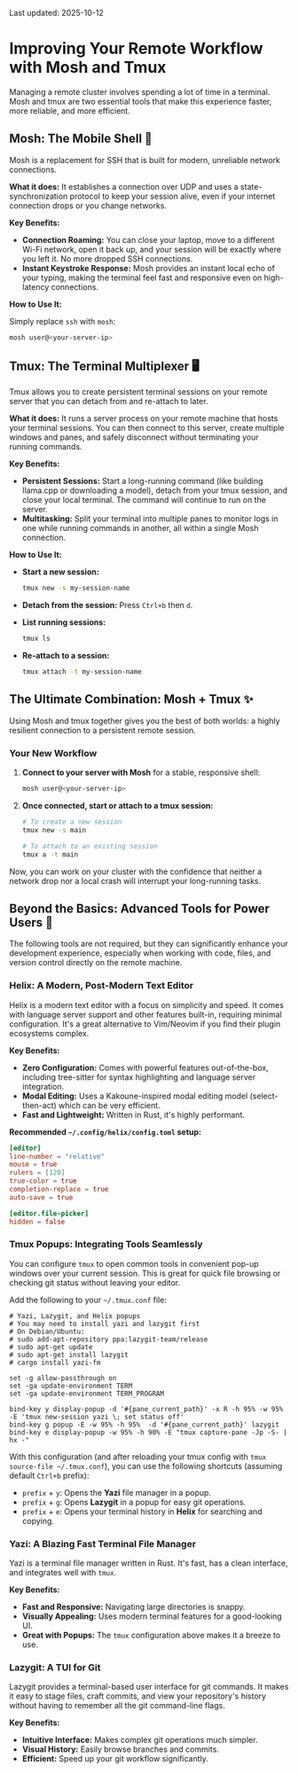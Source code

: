 Last updated: 2025-10-12

# Improving Your Remote Workflow with Mosh and Tmux

Managing a remote cluster involves spending a lot of time in a terminal. Mosh and tmux are two essential tools that make this experience faster, more reliable, and more efficient.

## Mosh: The Mobile Shell 🚀

Mosh is a replacement for SSH that is built for modern, unreliable network connections.

**What it does:** It establishes a connection over UDP and uses a state-synchronization protocol to keep your session alive, even if your internet connection drops or you change networks.

**Key Benefits:**

* **Connection Roaming:** You can close your laptop, move to a different Wi-Fi network, open it back up, and your session will be exactly where you left it. No more dropped SSH connections.
* **Instant Keystroke Response:** Mosh provides an instant local echo of your typing, making the terminal feel fast and responsive even on high-latency connections.

**How to Use It:**

Simply replace `ssh` with `mosh`:

```bash
mosh user@<your-server-ip>
```

## Tmux: The Terminal Multiplexer 🖥️

Tmux allows you to create persistent terminal sessions on your remote server that you can detach from and re-attach to later.

**What it does:** It runs a server process on your remote machine that hosts your terminal sessions. You can then connect to this server, create multiple windows and panes, and safely disconnect without terminating your running commands.

**Key Benefits:**

* **Persistent Sessions:** Start a long-running command (like building llama.cpp or downloading a model), detach from your tmux session, and close your local terminal. The command will continue to run on the server.
* **Multitasking:** Split your terminal into multiple panes to monitor logs in one while running commands in another, all within a single Mosh connection.

**How to Use It:**

* **Start a new session:**

    ```bash
    tmux new -s my-session-name
    ```

* **Detach from the session:** Press `Ctrl+b` then `d`.
* **List running sessions:**

    ```bash
    tmux ls
    ```

* **Re-attach to a session:**

    ```bash
    tmux attach -t my-session-name
    ```

## The Ultimate Combination: Mosh + Tmux ✨

Using Mosh and tmux together gives you the best of both worlds: a highly resilient connection to a persistent remote session.

### Your New Workflow

1. **Connect to your server with Mosh** for a stable, responsive shell:

    ```bash
    mosh user@<your-server-ip>
    ```

2. **Once connected, start or attach to a tmux session:**

    ```bash
    # To create a new session
    tmux new -s main

    # To attach to an existing session
    tmux a -t main
    ```

Now, you can work on your cluster with the confidence that neither a network drop nor a local crash will interrupt your long-running tasks.

## Beyond the Basics: Advanced Tools for Power Users 🚀

The following tools are not required, but they can significantly enhance your development experience, especially when working with code, files, and version control directly on the remote machine.

### Helix: A Modern, Post-Modern Text Editor

Helix is a modern text editor with a focus on simplicity and speed. It comes with language server support and other features built-in, requiring minimal configuration. It's a great alternative to Vim/Neovim if you find their plugin ecosystems complex.

**Key Benefits:**

*   **Zero Configuration:** Comes with powerful features out-of-the-box, including tree-sitter for syntax highlighting and language server integration.
*   **Modal Editing:** Uses a Kakoune-inspired modal editing model (select-then-act) which can be very efficient.
*   **Fast and Lightweight:** Written in Rust, it's highly performant.

**Recommended `~/.config/helix/config.toml` setup:**
```toml
[editor]
line-number = "relative"
mouse = true
rulers = [120]
true-color = true
completion-replace = true
auto-save = true

[editor.file-picker]
hidden = false
```

### Tmux Popups: Integrating Tools Seamlessly

You can configure `tmux` to open common tools in convenient pop-up windows over your current session. This is great for quick file browsing or checking git status without leaving your editor.

Add the following to your `~/.tmux.conf` file:

```tmux
# Yazi, Lazygit, and Helix popups
# You may need to install yazi and lazygit first
# On Debian/Ubuntu:
# sudo add-apt-repository ppa:lazygit-team/release
# sudo apt-get update
# sudo apt-get install lazygit
# cargo install yazi-fm

set -g allow-passthrough on
set -ga update-environment TERM
set -ga update-environment TERM_PROGRAM

bind-key y display-popup -d '#{pane_current_path}' -x R -h 95% -w 95% -E 'tmux new-session yazi \; set status off'
bind-key g popup -E -w 95% -h 95%  -d '#{pane_current_path}' lazygit
bind-key e display-popup -w 95% -h 90% -E "tmux capture-pane -Jp -S- | hx -"
```
With this configuration (and after reloading your tmux config with `tmux source-file ~/.tmux.conf`), you can use the following shortcuts (assuming default `Ctrl+b` prefix):
*   `prefix` + `y`: Opens the **Yazi** file manager in a popup.
*   `prefix` + `g`: Opens **Lazygit** in a popup for easy git operations.
*   `prefix` + `e`: Opens your terminal history in **Helix** for searching and copying.

### Yazi: A Blazing Fast Terminal File Manager

Yazi is a terminal file manager written in Rust. It's fast, has a clean interface, and integrates well with `tmux`.

**Key Benefits:**

*   **Fast and Responsive:** Navigating large directories is snappy.
*   **Visually Appealing:** Uses modern terminal features for a good-looking UI.
*   **Great with Popups:** The `tmux` configuration above makes it a breeze to use.

### Lazygit: A TUI for Git

Lazygit provides a terminal-based user interface for git commands. It makes it easy to stage files, craft commits, and view your repository's history without having to remember all the git command-line flags.

**Key Benefits:**

*   **Intuitive Interface:** Makes complex git operations much simpler.
*   **Visual History:** Easily browse branches and commits.
*   **Efficient:** Speed up your git workflow significantly.